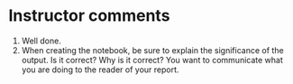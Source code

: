 # Instructor comments

1. Well done.
1. When creating the notebook, be sure to explain the significance of the output. Is it correct? Why is it correct? You want to communicate what you are doing to the reader of your report.
